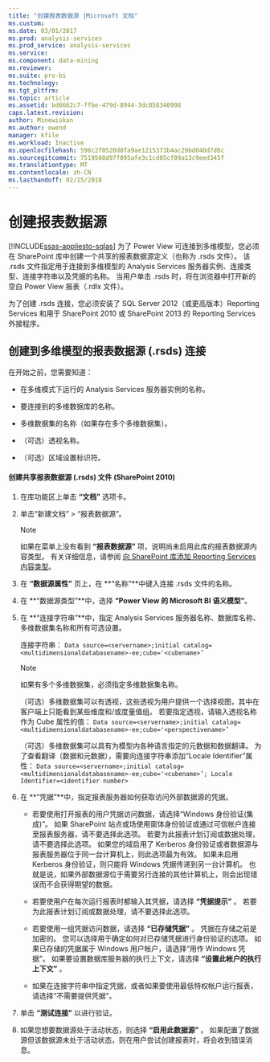 ```yaml
---
title: "创建报表数据源 |Microsoft 文档"
ms.custom: 
ms.date: 03/01/2017
ms.prod: analysis-services
ms.prod_service: analysis-services
ms.service: 
ms.component: data-mining
ms.reviewer: 
ms.suite: pro-bi
ms.technology: 
ms.tgt_pltfrm: 
ms.topic: article
ms.assetid: bd6662c7-ffbe-479d-8944-3dc858340998
caps.latest.revision: 
author: Minewiskan
ms.author: owend
manager: kfile
ms.workload: Inactive
ms.openlocfilehash: 598c2f0520d8fa9ae1215373b4ac29bd040d7d6c
ms.sourcegitcommit: 7519508d97f095afe3c1cd85cf09a13c9eed345f
ms.translationtype: MT
ms.contentlocale: zh-CN
ms.lasthandoff: 02/15/2018
---
```

# <a name="create-a-report-data-source"></a>创建报表数据源
[!INCLUDE[ssas-appliesto-sqlas](../../includes/ssas-appliesto-sqlas.md)]
为了 Power View 可连接到多维模型，您必须在 SharePoint 库中创建一个共享的报表数据源定义（也称为 .rsds 文件）。 该 .rsds 文件指定用于连接到多维模型的 Analysis Services 服务器实例、连接类型、连接字符串以及凭据的名称。 当用户单击 .rsds 时，将在浏览器中打开新的空白 Power View 报表（.rdlx 文件）。  
  
 为了创建 .rsds 连接，您必须安装了 SQL Server 2012（或更高版本）Reporting Services 和用于 SharePoint 2010 或 SharePoint 2013 的 Reporting Services 外接程序。  
  
## <a name="create-a-report-data-source-rsds-connection-to-a-multidimensional-model"></a>创建到多维模型的报表数据源 (.rsds) 连接  
 在开始之前，您需要知道：  
  
-   在多维模式下运行的 Analysis Services 服务器实例的名称。  
  
-   要连接到的多维数据库的名称。  
  
-   多维数据集的名称（如果存在多个多维数据集）。  
  
-   （可选）透视名称。  
  
-   （可选）区域设置标识符。  
  
#### <a name="to-create-a-shared-report-data-source-rsds-file-sharepoint-2010"></a>创建共享报表数据源 (.rsds) 文件 (SharePoint 2010)  
  
1.  在库功能区上单击 **“文档”** 选项卡。  
  
2.  单击“新建文档” > “报表数据源”。  
  
    > [!NOTE]  
    >  如果在菜单上没有看到 **“报表数据源”** 项，说明尚未启用此库的报表数据源内容类型。 有关详细信息，请参阅 [向 SharePoint 库添加 Reporting Services 内容类型](../../reporting-services/report-server-sharepoint/add-reporting-services-content-types-to-a-sharepoint-library.md)。  
  
3.  在 **“数据源属性”** 页上，在 **“名称”**中键入连接 .rsds 文件的名称。  
  
4.  在 **“数据源类型”**中，选择 **“Power View 的 Microsoft BI 语义模型”**。  
  
5.  在 **“连接字符串”**中，指定 Analysis Services 服务器名称、数据库名称、多维数据集名称和所有可选设置。  
  
     连接字符串： `Data source=<servername>;initial catalog=<multidimensionaldatabasename>-ee;cube='<cubename>’`  
  
    > [!NOTE]  
    >  如果有多个多维数据集，必须指定多维数据集名称。  
  
     （可选）多维数据集可以有透视，这些透视为用户提供一个选择视图，其中在客户端上只能看到某些维度和/或度量值组。 若要指定透视，请输入透视名称作为 Cube 属性的值： `Data source=<servername>;initial catalog=<multidimensionaldatabasename>-ee;cube='<perspectivename>’`  
  
     （可选）多维数据集可以具有为模型内各种语言指定的元数据和数据翻译。 为了查看翻译（数据和元数据），需要向连接字符串添加“Locale Identifier”属性： `Data source=<servername>;initial catalog=<multidimensionaldatabasename>-ee;cube='<cubename>’; Locale Identifier=<identifier number>`  
  
6.  在 **“凭据”**中，指定报表服务器如何获取访问外部数据源的凭据。  
  
    -   若要使用打开报表的用户凭据访问数据，请选择“Windows 身份验证(集成)”。 如果 SharePoint 站点或场使用窗体身份验证或通过可信帐户连接至报表服务器，请不要选择此选项。 若要为此报表计划订阅或数据处理，请不要选择此选项。 如果您的域启用了 Kerberos 身份验证或者数据源与报表服务器位于同一台计算机上，则此选项最为有效。 如果未启用 Kerberos 身份验证，则只能将 Windows 凭据传递到另一台计算机。 也就是说，如果外部数据源位于需要另行连接的其他计算机上，则会出现错误而不会获得期望的数据。  
  
    -   若要使用户在每次运行报表时都输入其凭据，请选择 **“凭据提示”** 。 若要为此报表计划订阅或数据处理，请不要选择此选项。  
  
    -   若要使用一组凭据访问数据，请选择 **“已存储凭据”** 。 凭据在存储之前是加密的。 您可以选择用于确定如何对已存储凭据进行身份验证的选项。 如果已存储的凭据属于 Windows 用户帐户，请选择“用作 Windows 凭据”。 如果要设置数据库服务器的执行上下文，请选择 **“设置此帐户的执行上下文”** 。  
  
    -   如果在连接字符串中指定凭据，或者如果要使用最低特权帐户运行报表，请选择“不需要提供凭据”。  
  
7.  单击 **“测试连接”** 以进行验证。  
  
8.  如果您想要数据源处于活动状态，则选择 **“启用此数据源”** 。 如果配置了数据源但该数据源未处于活动状态，则在用户尝试创建报表时，将会收到错误消息。  
  
  
